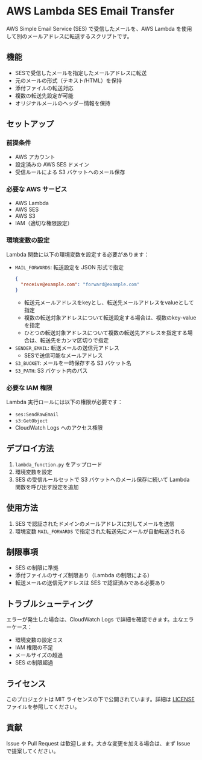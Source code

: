 # AWS Lambda SES Email Transfer

AWS Simple Email Service (SES) で受信したメールを、AWS Lambda を使用して別のメールアドレスに転送するスクリプトです。

## 機能

- SESで受信したメールを指定したメールアドレスに転送
- 元のメールの形式（テキスト/HTML）を保持
- 添付ファイルの転送対応
- 複数の転送先設定が可能
- オリジナルメールのヘッダー情報を保持

## セットアップ

### 前提条件

- AWS アカウント
- 設定済みの AWS SES ドメイン
- 受信ルールによる S3 バケットへのメール保存

### 必要な AWS サービス

- AWS Lambda
- AWS SES
- AWS S3
- IAM（適切な権限設定）

### 環境変数の設定

Lambda 関数に以下の環境変数を設定する必要があります：

- `MAIL_FORWARDS`: 転送設定を JSON 形式で指定
  ```json
  {
    "receive@example.com": "forward@example.com"
  }
  ```
  - 転送元メールアドレスをkeyとし、転送先メールアドレスをvalueとして指定
  - 複数の転送対象アドレスについて転送設定する場合は、複数のkey-valueを指定
  - ひとつの転送対象アドレスについて複数の転送先アドレスを指定する場合は、転送先をカンマ区切りで指定
- `SENDER_EMAIL`: 転送メールの送信元アドレス
  - SESで送信可能なメールアドレス
- `S3_BUCKET`: メールを一時保存する S3 バケット名
- `S3_PATH`: S3 バケット内のパス

### 必要な IAM 権限

Lambda 実行ロールには以下の権限が必要です：

- `ses:SendRawEmail`
- `s3:GetObject`
- CloudWatch Logs へのアクセス権限

## デプロイ方法

1. `lambda_function.py` をアップロード
2. 環境変数を設定
3. SES の受信ルールセットで S3 バケットへのメール保存に続いて Lambda 関数を呼び出す設定を追加

## 使用方法

1. SES で認証されたドメインのメールアドレスに対してメールを送信
2. 環境変数 `MAIL_FORWARDS` で指定された転送先にメールが自動転送される

## 制限事項

- SES の制限に準拠
- 添付ファイルのサイズ制限あり（Lambda の制限による）
- 転送メールの送信元アドレスは SES で認証済みである必要あり

## トラブルシューティング

エラーが発生した場合は、CloudWatch Logs で詳細を確認できます。主なエラーケース：

- 環境変数の設定ミス
- IAM 権限の不足
- メールサイズの超過
- SES の制限超過

## ライセンス

このプロジェクトは MIT ライセンスの下で公開されています。詳細は [LICENSE](LICENSE) ファイルを参照してください。

## 貢献

Issue や Pull Request は歓迎します。大きな変更を加える場合は、まず Issue で提案してください。
